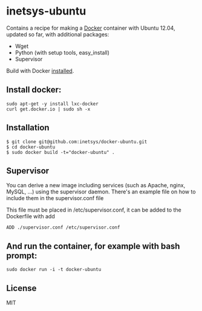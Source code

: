 inetsys-ubuntu
===================

Contains a recipe for making a [Docker](http://docker.io) container with Ubuntu 12.04, updated so far, with additional packages:

- Wget
- Python (with setup tools, easy_install)
- Supervisor

Build with Docker [installed](http://www.docker.io/gettingstarted/).

## Install docker:
```
sudo apt-get -y install lxc-docker
curl get.docker.io | sudo sh -x
```

## Installation

```
$ git clone git@github.com:inetsys/docker-ubuntu.git
$ cd docker-ubuntu
$ sudo docker build -t="docker-ubuntu" .
```

## Supervisor

You can derive a new image including services (such as Apache, nginx, MySQL, ...) using the supervisor daemon. There's an example file on how to include them in the supervisor.conf file

This file must be placed in /etc/supervisor.conf, it can be added to the Dockerfile with add

```
ADD ./supervisor.conf /etc/supervisor.conf
```

## And run the container, for example with bash prompt:
```
sudo docker run -i -t docker-ubuntu
```

## License
MIT